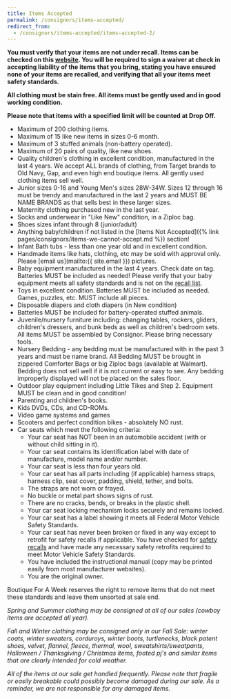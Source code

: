 ```yaml
---
title: Items Accepted
permalink: /consignors/items-accepted/
redirect_from:
  - /consignors/items-accepted/items-accepted-2/
---
```


**You must verify that your items are not under recall. Items can be checked on this [website](https://www.cpsc.gov/Recalls). You will be required to sign a waiver at check in accepting liability of the items that you bring, stating you have ensured none of your items are recalled, and verifying that all your items meet safety standards.**

**All clothing must be stain free. All items must be gently used and in good working condition.**

**Please note that items with a specified limit will be counted at Drop Off.**

* Maximum of 200 clothing items.
* Maximum of 15 like new items in sizes 0-6 month.
* Maximum of 3 stuffed animals (non-battery operated).
* Maximum of 20 pairs of quality, like new shoes.
* Quality children's clothing in excellent condition, manufactured in the last 4 years. We accept ALL brands of clothing, from Target brands to Old Navy, Gap, and even high end boutique items. All gently used clothing items sell well.
* Junior sizes 0-16 and Young Men's sizes 28W-34W. Sizes 12 through 16 must be trendy and manufactured in the last 2 years and MUST BE NAME BRANDS as that sells best in these larger sizes.
* Maternity clothing purchased new in the last year.
* Socks and underwear in "Like New" condition, in a Ziploc bag.
* Shoes sizes infant through 8 (junior/adult)
* Anything baby/children if not listed in the [Items Not Accepted]({% link pages/consignors/items-we-cannot-accept.md %}) section!
* Infant Bath tubs - less than one year old and in excellent condition.
* Handmade items like hats, clothing, etc may be sold with approval only. Please [email us](mailto:{{ site.email }}) pictures.
* Baby equipment manufactured in the last 4 years. Check date on tag. Batteries MUST be included as needed! Please verify that your baby equipment meets all safety standards and is not on the [recall list](https://www.cpsc.gov/Recalls "Government Recall List").
* Toys in excellent condition. Batteries MUST be included as needed. Games, puzzles, etc. MUST include all pieces.
* Disposable diapers and cloth diapers (in New condition)
* Batteries MUST be included for battery-operated stuffed animals.
* Juvenile/nursery furniture including: changing tables, rockers, gliders, children's dressers, and bunk beds as well as children's bedroom sets. All items MUST be assembled by Consignor. Please bring necessary tools.
* Nursery Bedding - any bedding must be manufactured with in the past 3 years and must be name brand. All Bedding MUST be brought in zippered Comforter Bags or big Ziploc bags (available at Walmart). Bedding does not sell well if it is not current or easy to see. Any bedding improperly displayed will not be placed on the sales floor.
* Outdoor play equipment including Little Tikes and Step 2\. Equipment MUST be clean and in good condition!
* Parenting and children's books.
* Kids DVDs, CDs, and CD-ROMs.
* Video game systems and games
* Scooters and perfect condition bikes - absolutely NO rust.
* Car seats which meet the following criteria:
    * Your car seat has NOT been in an automobile accident (with or without child sitting in it).
    * Your car seat contains its identification label with date of manufacture, model name and/or number.
    * Your car seat is less than four years old.
    * Your car seat has all parts including (if applicable) harness straps, harness clip, seat cover, padding, shield, tether, and bolts.
    * The straps are not worn or frayed.
    * No buckle or metal part shows signs of rust.
    * There are no cracks, bends, or breaks in the plastic shell.
    * Your car seat locking mechanism locks securely and remains locked.
    * Your car seat has a label showing it meets all Federal Motor Vehicle Safety Standards.
    * Your car seat has never been broken or fixed in any way except to retrofit for safety recalls if applicable. You have checked for [safety recalls](https://www.nhtsa.gov/recalls#car-seats) and have made any necessary safety retrofits required to meet Motor Vehicle Safety Standards.
    * You have included the instructional manual (copy may be printed easily from most manufacturer websites).
    * You are the original owner.

Boutique For A Week reserves the right to remove items that do not meet these standards and leave them unsorted at sale end.

_Spring and Summer clothing may be consigned at all of our sales (cowboy items are accepted all year)._

_Fall and Winter clothing may be consigned only in our Fall Sale: winter coats, winter sweaters, corduroys, winter boots, turtlenecks, black patent shoes, velvet, flannel, fleece, thermal, wool, sweatshirts/sweatpants, Halloween / Thanksgiving / Christmas items, footed pj's and similar items that are clearly intended for cold weather._

_All of the items at our sale get handled frequently. Please note that fragile or easily breakable could possibly become damaged during our sale. As a reminder, we are not responsible for any damaged items._
